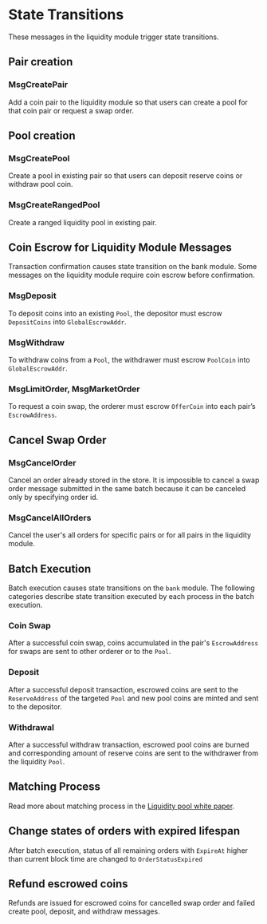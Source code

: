 <!-- order: 3 -->

# State Transitions

These messages in the liquidity module trigger state transitions.

## Pair creation

### MsgCreatePair

Add a coin pair to the liquidity module so that users can create a pool
for that coin pair or request a swap order.

## Pool creation

### MsgCreatePool

Create a pool in existing pair so that users can deposit reserve coins or withdraw pool coin.

### MsgCreateRangedPool

Create a ranged liquidity pool in existing pair.

## Coin Escrow for Liquidity Module Messages

Transaction confirmation causes state transition on the bank module.
Some messages on the liquidity module require coin escrow before confirmation.

### MsgDeposit

To deposit coins into an existing `Pool`, the depositor must escrow `DepositCoins` into `GlobalEscrowAddr`.

### MsgWithdraw

To withdraw coins from a `Pool`, the withdrawer must escrow `PoolCoin` into `GlobalEscrowAddr`.

### MsgLimitOrder, MsgMarketOrder

To request a coin swap, the orderer must escrow `OfferCoin` into each pair’s `EscrowAddress`.

## Cancel Swap Order

### MsgCancelOrder

Cancel an order already stored in the store.
It is impossible to cancel a swap order message submitted in the same batch because
it can be canceled only by specifying order id.

### MsgCancelAllOrders

Cancel the user's all orders for specific pairs or for all pairs in the liquidity module.

## Batch Execution

Batch execution causes state transitions on the `bank` module.
The following categories describe state transition executed by each process in the batch execution.

### Coin Swap

After a successful coin swap, coins accumulated in the pair's `EscrowAddress` for swaps
are sent to other orderer or to the `Pool`.

### Deposit

After a successful deposit transaction, escrowed coins are sent to the `ReserveAddress`
of the targeted `Pool` and new pool coins are minted and sent to the depositor.

### Withdrawal

After a successful withdraw transaction, escrowed pool coins are burned and
corresponding amount of reserve coins are sent to the withdrawer from the liquidity `Pool`.

## Matching Process

Read more about matching process in the [Liquidity pool white paper](../../../docs/whitepapers/liquidity/matching.md).

## Change states of orders with expired lifespan

After batch execution, status of all remaining orders with `ExpireAt` higher than
current block time are changed to `OrderStatusExpired`

## Refund escrowed coins

Refunds are issued for escrowed coins for cancelled swap order and failed create pool, deposit, and withdraw messages.
